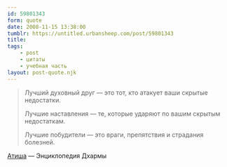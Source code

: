 ```yaml
---
id: 59801343
form: quote
date: 2008-11-15 13:38:00
tumblr: https://untitled.urbansheep.com/post/59801343
title: 
tags:
    - post
    - цитаты
    - учебная часть
layout: post-quote.njk
---
```


<blockquote>
<p>Лучший духовный друг&nbsp;— это тот, кто атакует ваши скрытые недостатки.</p>
<p>Лучшие наставления&nbsp;— те, которые ударяют по вашим скрытым недостаткам.</p>
<p>Лучшие побудители&nbsp;— это враги, препятствия и страдания болезней.</p>
</blockquote>

<a href="http://www.dharmawiki.ru/index.php/%D0%90%D1%82%D0%B8%D1%88%D0%B0">Атиша</a> — Энциклопедия Дхармы
